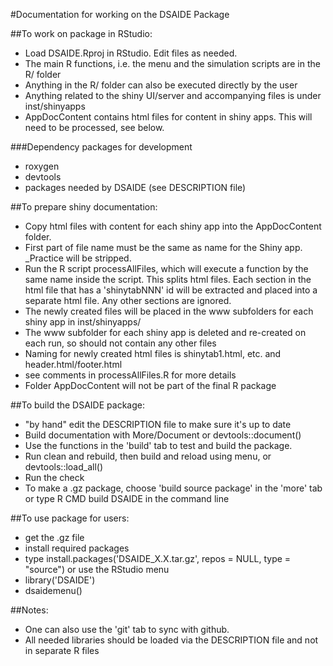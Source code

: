 #Documentation for working on the DSAIDE Package

##To work on package in RStudio: 
* Load DSAIDE.Rproj in RStudio. Edit files as needed.
* The main R functions, i.e. the menu and the simulation scripts are in the R/ folder
* Anything in the R/ folder can also be executed directly by the user
* Anything related to the shiny UI/server and accompanying files is under inst/shinyapps
* AppDocContent contains html files for content in shiny apps. This will need to be processed, see below.

###Dependency packages for development
* roxygen
* devtools
* packages needed by DSAIDE (see DESCRIPTION file)

##To prepare shiny documentation:
* Copy html files with content for each shiny app into the AppDocContent folder. 
* First part of file name must be the same as name for the Shiny app. _Practice will be stripped.
* Run the R script processAllFiles, which will execute a function by the same name inside the script. This splits html files. Each section in the html file that has a 'shinytabNNN' id will be extracted and placed into a separate html file. Any other sections are ignored.
* The newly created files will be placed in the www subfolders for each shiny app in inst/shinyapps/
* The www subfolder for each shiny app is deleted and re-created on each run, so should not contain any other files
* Naming for newly created html files is shinytab1.html, etc. and header.html/footer.html
* see comments in processAllFiles.R for more details
* Folder AppDocContent will not be part of the final R package

##To build the DSAIDE package:
* "by hand" edit the DESCRIPTION file to make sure it's up to date
* Build documentation with More/Document or devtools::document()
* Use the functions in the 'build' tab to test and build the package.
* Run clean and rebuild, then build and reload using menu, or devtools::load_all()
* Run the check 
* To make a .gz package, choose 'build source package' in the 'more' tab or type R CMD build DSAIDE in the command line

##To use package for users:
* get the .gz file
* install required packages
* type install.packages('DSAIDE_X.X.tar.gz', repos = NULL, type = "source") or use the RStudio menu
* library('DSAIDE') 
* dsaidemenu()

##Notes:
* One can also use the 'git' tab to sync with github.
* All needed libraries should be loaded via the DESCRIPTION file and not in separate R files
